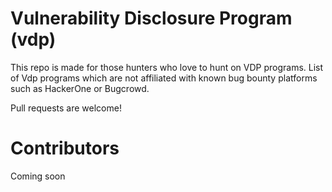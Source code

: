 # Vulnerability Disclosure Program (vdp) 

This repo is made for those hunters who love to hunt on VDP programs. 
List of Vdp programs which are not affiliated with known bug bounty platforms such as HackerOne or Bugcrowd.

Pull requests are welcome! 

# Contributors 
Coming soon
